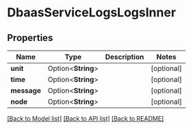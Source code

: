 # DbaasServiceLogsLogsInner

## Properties

Name | Type | Description | Notes
------------ | ------------- | ------------- | -------------
**unit** | Option<**String**> |  | [optional]
**time** | Option<**String**> |  | [optional]
**message** | Option<**String**> |  | [optional]
**node** | Option<**String**> |  | [optional]

[[Back to Model list]](../README.md#documentation-for-models) [[Back to API list]](../README.md#documentation-for-api-endpoints) [[Back to README]](../README.md)



